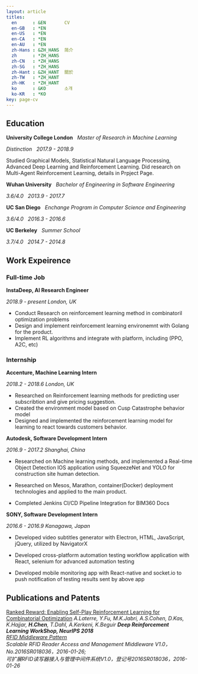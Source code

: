 ```yaml
---
layout: article
titles:
  en      : &EN       CV
  en-GB   : *EN
  en-US   : *EN
  en-CA   : *EN
  en-AU   : *EN
  zh-Hans : &ZH_HANS  简介
  zh      : *ZH_HANS
  zh-CN   : *ZH_HANS
  zh-SG   : *ZH_HANS
  zh-Hant : &ZH_HANT  關於
  zh-TW   : *ZH_HANT
  zh-HK   : *ZH_HANT
  ko      : &KO       소개
  ko-KR   : *KO
key: page-cv
---
```


## Education

**University College London**  &nbsp;  *Master of Research in Machine Learning*

*Distinction    &nbsp;  2017.9 - 2018.9*

Studied Graphical Models, Statistical Natural Language Processing, Advanced Deep Learning and Reinforcement Learning. Did research on Multi-Agent Reinforcement Learning, details in Prpject Page.

**Wuhan University**  &nbsp; *Bachelor of Engineering in Software Engineering*

*3.6/4.0  &nbsp; 2013.9 - 2017.7*

**UC San Diego**  &nbsp; *Enchange Program in Computer Science and Engineering*

*3.6/4.0  &nbsp; 2016.3 - 2016.6*

**UC Berkeley**  &nbsp; *Summer School*

*3.7/4.0  &nbsp; 2014.7 - 2014.8*

## Work Expeirence 

### Full-time Job

**InstaDeep, AI Research Engineer**

*2018.9 - present London, UK*

- Conduct Research on reinforcement learning method in combinatoril optimization problems
- Design and implement reinforcement learning environemnt with Golang for the product.
- Implement RL algorithms and integrate with platform, including (PPO, A2C, etc)

### Internship

       
**Accenture, Machine Learning Intern**

*2018.2 - 2018.6 London, UK*

- Researched on Reinforcement learning methods for predicting user subscribtion and give pricing suggestion. 
- Created the environment model based on Cusp Catastrophe behavior model
- Designed and implemented the reinforcement learning model for learning to react towards customers behavior.
  


  
**Autodesk, Software Development Intern**

*2016.9 - 2017.2 Shanghai, China*
 
- Researched on Machine learning methods, and implemented a Real-time Object Detection IOS application using <span class="gs">SqueezeNet</span> and <span class="gs">YOLO</span> for construction site human detection.
 
- Researched on <span class="gs">Mesos, Marathon, container(Docker)</span> deployment technologies and applied to the main product.
 
- Completed <span class="gs">Jenkins CI/CD Pipeline</span> Integration for BIM360 Docs 
  

  
**SONY, Software Development Intern**

*2016.6 - 2016.9 Kanagawa, Japan*
 
- Developed video subtitles generator with Electron, HTML, JavaScript, jQuery, utilized by NavigatorX 
   
- Developed cross-platform automation testing workflow application with React, selenium for advanced automation testing
   
- Developed mobile monitoring app with React-native and socket.io to push notification of testing results sent by above app
 
  

## Publications and Patents

<div> <a href="https://arxiv.org/pdf/1807.01672.pdf"> Ranked Reward: Enabling Self-Play Reinforcement
          Learning for Combinatorial Optimization</a>
                    <i> 
            A.Laterre, Y.Fu, M.K.Jabri, A.S.Cohen, D.Kas, K.Hajjar, <b>H.Chen</b>, T.Dahl, A.Kerkeni, K.Beguir 
            <b>Deep Reinforcement Learning WorkShop, NeurIPS 2018</b>


<div> <a href="http://www.ipyear.cn/copyright/detail_2016SR018036.html">RFID Middleware Pattern 
</a></div>
                <div> Scalable RFID Reader Access and Management Middleware V1.0，No.2016SR018036，2016-01-26; </div>
                <div> 可扩展RFID读写器接入与管理中间件系统V1.0，登记号2016SR018036，2016-01-26 </div>